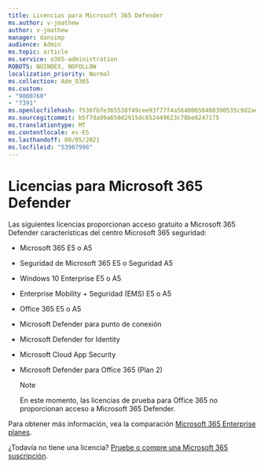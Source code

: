 ```yaml
---
title: Licencias para Microsoft 365 Defender
ms.author: v-jmathew
author: v-jmathew
manager: dansimp
audience: Admin
ms.topic: article
ms.service: o365-administration
ROBOTS: NOINDEX, NOFOLLOW
localization_priority: Normal
ms.collection: Adm_O365
ms.custom:
- "9000760"
- "7391"
ms.openlocfilehash: f536fbfe365538f49cee93f77f4a56400658400390535c9d2ae142004b2c2274
ms.sourcegitcommit: b5f7da89a650d2915dc652449623c78be6247175
ms.translationtype: MT
ms.contentlocale: es-ES
ms.lasthandoff: 08/05/2021
ms.locfileid: "53967998"
---
```

# <a name="licenses-for-microsoft-365-defender"></a>Licencias para Microsoft 365 Defender

Las siguientes licencias proporcionan acceso gratuito a Microsoft 365 Defender características del centro Microsoft 365 seguridad:

- Microsoft 365 E5 o A5
- Seguridad de Microsoft 365 E5 o Seguridad A5
- Windows 10 Enterprise E5 o A5
- Enterprise Mobility + Seguridad (EMS) E5 o A5
- Office 365 E5 o A5
- Microsoft Defender para punto de conexión
- Microsoft Defender for Identity
- Microsoft Cloud App Security
- Microsoft Defender para Office 365 (Plan 2)

    > [!NOTE]
    > En este momento, las licencias de prueba para Office 365 no proporcionan acceso a Microsoft 365 Defender.

Para obtener más información, vea la comparación [Microsoft 365 Enterprise planes](https://go.microsoft.com/fwlink/?linkid=2143458).

¿Todavía no tiene una licencia? [Pruebe o compre una Microsoft 365 suscripción](https://go.microsoft.com/fwlink/?linkid=2143625).
